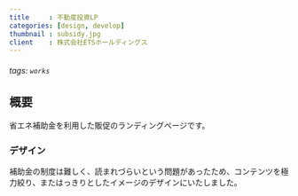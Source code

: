 ```yaml
---
title     : 不動産投資LP
categories: [design, develop]
thumbnail : subsidy.jpg
client    : 株式会社ETSホールディングス
---
```


###### tags: `works`

## 概要

省エネ補助金を利用した販促のランディングページです。

### デザイン

補助金の制度は難しく、読まれづらいという問題があったため、コンテンツを極力絞り、またはっきりとしたイメージのデザインにいたしました。